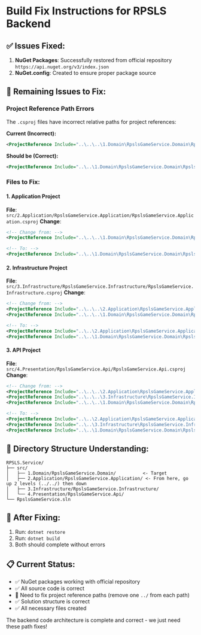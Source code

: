 # Build Fix Instructions for RPSLS Backend

## ✅ **Issues Fixed:**
1. **NuGet Packages**: Successfully restored from official repository `https://api.nuget.org/v3/index.json`
2. **NuGet.config**: Created to ensure proper package source

## 🔧 **Remaining Issues to Fix:**

### **Project Reference Path Errors**
The `.csproj` files have incorrect relative paths for project references:

**Current (Incorrect):**
```xml
<ProjectReference Include="..\..\..\1.Domain\RpslsGameService.Domain\RpslsGameService.Domain.csproj" />
```

**Should be (Correct):**
```xml
<ProjectReference Include="..\..\1.Domain\RpslsGameService.Domain\RpslsGameService.Domain.csproj" />
```

### **Files to Fix:**

#### 1. **Application Project** 
**File**: `src/2.Application/RpslsGameService.Application/RpslsGameService.Application.csproj`
**Change**:
```xml
<!-- Change from: -->
<ProjectReference Include="..\..\..\1.Domain\RpslsGameService.Domain\RpslsGameService.Domain.csproj" />

<!-- To: -->
<ProjectReference Include="..\..\1.Domain\RpslsGameService.Domain\RpslsGameService.Domain.csproj" />
```

#### 2. **Infrastructure Project**
**File**: `src/3.Infrastructure/RpslsGameService.Infrastructure/RpslsGameService.Infrastructure.csproj`
**Change**:
```xml
<!-- Change from: -->
<ProjectReference Include="..\..\..\2.Application\RpslsGameService.Application\RpslsGameService.Application.csproj" />
<ProjectReference Include="..\..\..\1.Domain\RpslsGameService.Domain\RpslsGameService.Domain.csproj" />

<!-- To: -->
<ProjectReference Include="..\..\2.Application\RpslsGameService.Application\RpslsGameService.Application.csproj" />
<ProjectReference Include="..\..\1.Domain\RpslsGameService.Domain\RpslsGameService.Domain.csproj" />
```

#### 3. **API Project**
**File**: `src/4.Presentation/RpslsGameService.Api/RpslsGameService.Api.csproj`
**Change**:
```xml
<!-- Change from: -->
<ProjectReference Include="..\..\..\2.Application\RpslsGameService.Application\RpslsGameService.Application.csproj" />
<ProjectReference Include="..\..\..\3.Infrastructure\RpslsGameService.Infrastructure\RpslsGameService.Infrastructure.csproj" />
<ProjectReference Include="..\..\..\1.Domain\RpslsGameService.Domain\RpslsGameService.Domain.csproj" />

<!-- To: -->
<ProjectReference Include="..\..\2.Application\RpslsGameService.Application\RpslsGameService.Application.csproj" />
<ProjectReference Include="..\..\3.Infrastructure\RpslsGameService.Infrastructure\RpslsGameService.Infrastructure.csproj" />
<ProjectReference Include="..\..\1.Domain\RpslsGameService.Domain\RpslsGameService.Domain.csproj" />
```

## 📂 **Directory Structure Understanding:**
```
RPSLS.Service/
├── src/
│   ├── 1.Domain/RpslsGameService.Domain/          <- Target
│   ├── 2.Application/RpslsGameService.Application/ <- From here, go up 2 levels (../../) then down
│   ├── 3.Infrastructure/RpslsGameService.Infrastructure/
│   └── 4.Presentation/RpslsGameService.Api/
└── RpslsGameService.sln
```

## 🚀 **After Fixing:**
1. Run: `dotnet restore`
2. Run: `dotnet build`
3. Both should complete without errors

## 📋 **Current Status:**
- ✅ NuGet packages working with official repository
- ✅ All source code is correct  
- 🔧 Need to fix project reference paths (remove one `../` from each path)
- ✅ Solution structure is correct
- ✅ All necessary files created

The backend code architecture is complete and correct - we just need these path fixes!